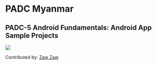 # PADC Myanmar
## PADC-5 Android Fundamentals: Android App Sample Projects

<img src="https://miro.medium.com/fit/c/240/240/1*Dsm9HO6o4KyvQUwCN3lJjA.png" />

Contributed by: [Zaw Zaw](https://forum.xda-developers.com/member.php?u=7581611)
